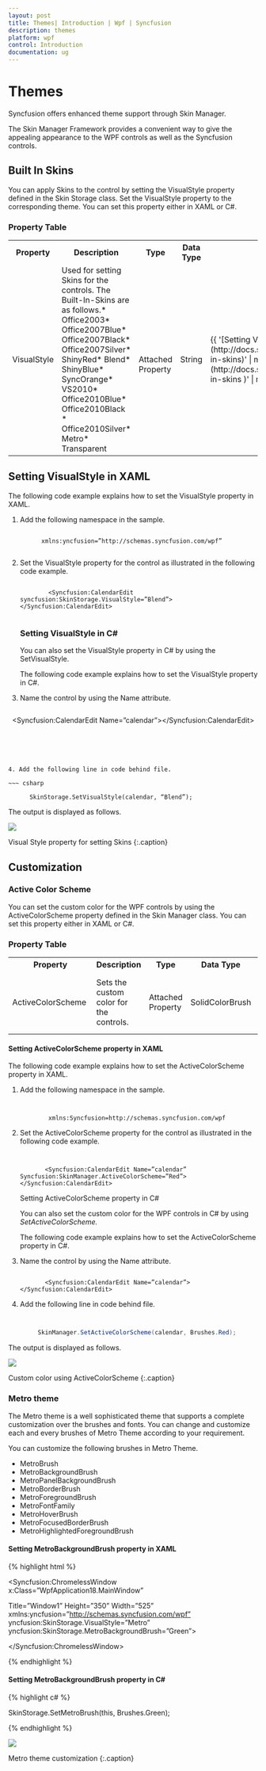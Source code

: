 ```yaml
---
layout: post
title: Themes| Introduction | Wpf | Syncfusion
description: themes
platform: wpf
control: Introduction
documentation: ug
---
```


# Themes

Syncfusion offers enhanced theme support through Skin Manager.

The Skin Manager Framework provides a convenient way to give the appealing appearance to the WPF controls as well as the Syncfusion controls.

## Built In Skins

You can apply Skins to the control by setting the VisualStyle property defined in the Skin Storage class. Set the VisualStyle property to the corresponding theme. You can set this property either in XAML or C#.


### Property Table

<table>
<tr>
<th>
Property</th><th>
Description</th><th>
Type</th><th>
Data Type</th><th>
Reference links</th></tr>
<tr>
<td>
VisualStyle</td><td>
Used for setting Skins for the controls. The Built-In-Skins are as follows.* Office2003* Office2007Blue* Office2007Black* Office2007Silver* ShinyRed* Blend* ShinyBlue* SyncOrange* VS2010* Office2010Blue* Office2010Black * Office2010Silver* Metro* Transparent</td><td>
<br>Attached Property</td><td>
String</td><td>
{{ '[Setting VisualStyle in XAML](http://docs.syncfusion.com/wpf/hierarchynavigator/skins#built-in-skins)' | markdownify }}{{ '[Setting VisualStyle in C#](http://docs.syncfusion.com/wpf/hierarchynavigator/skins#built-in-skins  )' | markdownify }}</td></tr>
</table>


## Setting VisualStyle in XAML

The following code example explains how to set the VisualStyle property in XAML.

1. Add the following namespace in the sample.

   ~~~xaml
   
         xmlns:yncfusion=”http://schemas.syncfusion.com/wpf”
		 
   ~~~



2. Set the VisualStyle property for the control as illustrated in the following code example. 
  
   ~~~ xaml
   
           <Syncfusion:CalendarEdit syncfusion:SkinStorage.VisualStyle=”Blend”></Syncfusion:CalendarEdit>  
		   
   ~~~
   
  


    ### Setting VisualStyle in C&#35;                                     

   You can also set the VisualStyle property in C# by using the SetVisualStyle.

   The following code example explains how to set the VisualStyle property in C#.

3. Name the control by using the Name attribute.

   ~~~ xaml
   
         <Syncfusion:CalendarEdit Name=”calendar”></Syncfusion:CalendarEdit> 
   ~~~
 
 



4. Add the following line in code behind file.

   ~~~ csharp
   
         SkinStorage.SetVisualStyle(calendar, “Blend”);
   ~~~
   

The output is displayed as follows.

![](Themes_images/Themes_img1.jpeg)


Visual Style property for setting Skins
{:.caption}

## Customization

### Active Color Scheme

You can set the custom color for the WPF controls by using the ActiveColorScheme property defined in the Skin Manager class. You can set this property either in XAML or C#.

### Property Table

<table>
<tr>
<th>
Property</th><th>
Description</th><th>
Type</th><th>
Data Type</th><th>
Reference links</th></tr>
<tr>
<td>
ActiveColorScheme  </td><td>
Sets the custom color for the controls. </td><td>
Attached Property</td><td>
SolidColorBrush</td><td>
{{ '[Setting ActiveColorScheme property in XAML](http://docs.syncfusion.com/wpf/ribbon/appearance#active-color-scheme)' | markdownify }}
{{ '[Setting ActiveColorScheme property in C#](http://docs.syncfusion.com/wpf/ribbon/appearance#active-color-scheme)' | markdownify }}</td></tr>
</table>


#### Setting ActiveColorScheme property in XAML

The following code example explains how to set the ActiveColorScheme property in XAML.

1. Add the following namespace in the sample.

   ~~~ xaml
  

           xmlns:Syncfusion=http://schemas.syncfusion.com/wpf

   ~~~
  
2. Set the ActiveColorScheme property for the control as illustrated in the following code example.

   ~~~ xaml


          <Syncfusion:CalendarEdit Name=”calendar” Syncfusion:SkinManager.ActiveColorScheme=”Red”></Syncfusion:CalendarEdit> 

   ~~~
  

    Setting ActiveColorScheme property in C&#35;

    You can also set the custom color for the WPF controls in C# by using _SetActiveColorScheme._

    The following code example explains how to set the ActiveColorScheme property in C#.

3. Name the control by using the Name attribute.

   ~~~xaml
   
          <Syncfusion:CalendarEdit Name=”calendar”></Syncfusion:CalendarEdit> 

   ~~~  
   

4. Add the following line in code behind file.
   
   ~~~ csharp


		SkinManager.SetActiveColorScheme(calendar, Brushes.Red);

   ~~~
   

The output is displayed as follows.

![](Themes_images/Themes_img2.png)

Custom color using ActiveColorScheme
{:.caption}

### Metro theme

The Metro theme is a well sophisticated theme that supports a complete customization over the brushes and fonts. You can change and customize each and every brushes of Metro Theme according to your requirement.

You can customize the following brushes in Metro Theme.

* MetroBrush
* MetroBackgroundBrush
* MetroPanelBackgroundBrush
* MetroBorderBrush
* MetroForegroundBrush
* MetroFontFamily
* MetroHoverBrush
* MetroFocusedBorderBrush
* MetroHighlightedForegroundBrush



#### Setting MetroBackgroundBrush property in XAML

{% highlight html %}


<Syncfusion:ChromelessWindow x:Class=”WpfApplication18.MainWindow”       

Title=”Window1” Height=”350” Width=”525” xmlns:yncfusion=”http://schemas.syncfusion.com/wpf” yncfusion:SkinStorage.VisualStyle=”Metro” yncfusion:SkinStorage.MetroBackgroundBrush=”Green”>

</Syncfusion:ChromelessWindow>

{% endhighlight %}


#### Setting MetroBackgroundBrush property in C#

{% highlight c# %}


SkinStorage.SetMetroBrush(this, Brushes.Green);

{% endhighlight %}

![](Themes_images/Themes_img3.jpeg)

Metro theme customization
{:.caption}

